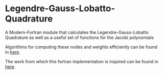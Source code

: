 # Legendre-Gauss-Lobatto-Quadrature
A Modern-Fortran module that calculates the Legendre-Gauss-Lobatto Quadrature as well as a useful set of functions for the Jacobi polynomials

Algorithms for computing these nodes and weights efficiently can be found in [here](https://github.com/nickhale/quadpts).

The work from which this fortran implementation is inspired can be found in [here](https://doi.org/10.1137/120889873).

